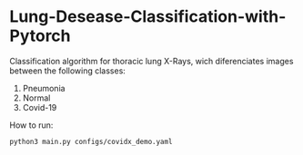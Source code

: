 # Lung-Desease-Classification-with-Pytorch

Classification algorithm for thoracic lung X-Rays, wich diferenciates images between the following classes:

1. Pneumonia
2. Normal
3. Covid-19

How to run:

```
python3 main.py configs/covidx_demo.yaml
```

